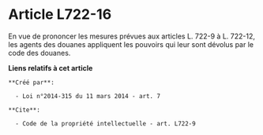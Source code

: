 # Article L722-16

En vue de prononcer les mesures prévues aux articles L. 722-9 à L. 722-12, les agents des douanes appliquent les pouvoirs qui
leur sont dévolus par le code des douanes.

**Liens relatifs à cet article**

	**Créé par**:

	  - Loi n°2014-315 du 11 mars 2014 - art. 7

	**Cite**:

	  - Code de la propriété intellectuelle - art. L722-9
